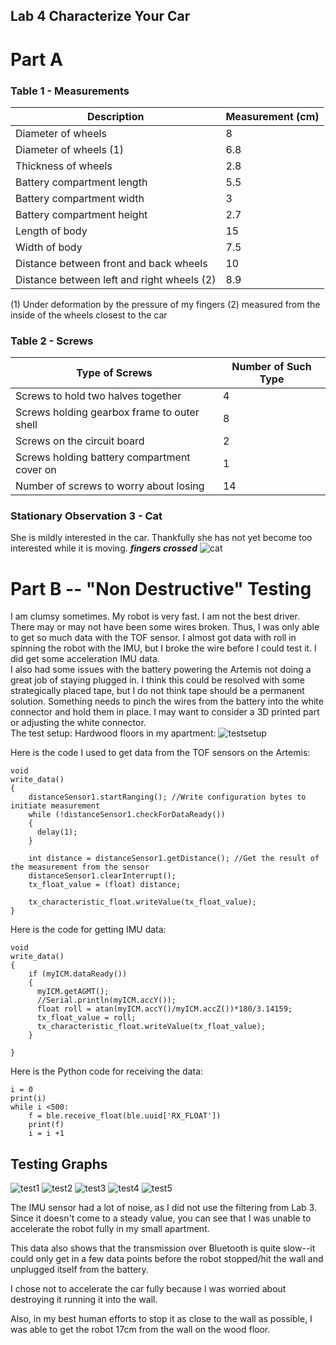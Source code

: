 ## Lab 4 Characterize Your Car

# Part A
### Table 1 - Measurements

Description                 | Measurement (cm)
----------------------------|------------------
Diameter of wheels          | 8
Diameter of wheels (1)      | 6.8
Thickness of wheels         | 2.8
Battery compartment length  | 5.5
Battery compartment width   | 3
Battery compartment height  | 2.7
Length of body              | 15
Width of body               | 7.5
Distance between front and back wheels | 10
Distance between left and right wheels (2) | 8.9

(1) Under deformation by the pressure of my fingers
(2) measured from the inside of the wheels closest to the car

### Table 2 - Screws
Type of Screws                                | Number of Such Type
----------------------------------------------|--------------------
Screws to hold two halves together            | 4
Screws holding gearbox frame to outer shell   | 8
Screws on the circuit board                   | 2
Screws holding battery compartment cover on   | 1
Number of screws to worry about losing        | 14

### Stationary Observation 3 - Cat
She is mildly interested in the car. Thankfully she has not yet become too interested while it is moving.
***fingers crossed***
![cat](../images/catinterested.jpg)


# Part B -- "Non Destructive" Testing
I am clumsy sometimes. My robot is very fast. I am not the best driver. There may or may not have been some wires broken. Thus, I was only able to get so much data with the TOF sensor. I almost got data with roll in spinning the robot with the IMU, but I broke the wire before I could test it. I did get some acceleration IMU data.
\
I also had some issues with the battery powering the Artemis not doing a great job of staying plugged in. I think this could be resolved with some strategically placed tape, but I do not think tape should be a permanent solution. Something needs to pinch the wires from the battery into the white connector and hold them in place. I may want to consider a 3D printed part or adjusting the white connector.
\
The test setup: Hardwood floors in my apartment:
![testsetup](../images/thetestsetup.jpg)

Here is the code I used to get data from the TOF sensors on the Artemis:
```
void
write_data()
{   
    distanceSensor1.startRanging(); //Write configuration bytes to initiate measurement
    while (!distanceSensor1.checkForDataReady())
    {
      delay(1);
    }
    
    int distance = distanceSensor1.getDistance(); //Get the result of the measurement from the sensor
    distanceSensor1.clearInterrupt();
    tx_float_value = (float) distance;

    tx_characteristic_float.writeValue(tx_float_value);
}
```

Here is the code for getting IMU data:
```
void
write_data()
{   
    if (myICM.dataReady())
    {
      myICM.getAGMT();
      //Serial.println(myICM.accY());
      float roll = atan(myICM.accY()/myICM.accZ())*180/3.14159;
      tx_float_value = roll;
      tx_characteristic_float.writeValue(tx_float_value);
    }

}
```

Here is the Python code for receiving the data:
```
i = 0
print(i)
while i <500:
    f = ble.receive_float(ble.uuid['RX_FLOAT'])
    print(f)
    i = i +1
```

## Testing Graphs
![test1](../images/test1.PNG)
![test2](../images/test2.PNG)
![test3](../images/test3.PNG)
![test4](../images/test4.PNG)
![test5](../images/test5.PNG)

The IMU sensor had a lot of noise, as I did not use the filtering from Lab 3. Since it doesn't come to a steady value, you can see that I was unable to accelerate the robot fully in my small apartment.

This data also shows that the transmission over Bluetooth is quite slow--it could only get in a few data points before the robot stopped/hit the wall and unplugged itself from the battery.

I chose not to accelerate the car fully because I was worried about destroying it running it into the wall.

Also, in my best human efforts to stop it as close to the wall as possible, I was able to get the robot 17cm from the wall on the wood floor.